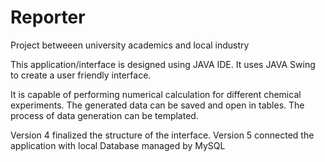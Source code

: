 # Reporter
Project betweeen university academics and local industry

This application/interface is designed using JAVA IDE.
It uses JAVA Swing to create a user friendly interface. 

It is capable of performing numerical calculation for different chemical experiments. 
The generated data can be saved and open in tables.
The process of data generation can be templated.

Version 4 finalized the structure of the interface.
Version 5 connected the application with local Database managed by MySQL
